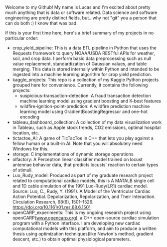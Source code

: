 Welcome to my Github! My name is Lucas and I'm excited about pretty much anything that is data or software related. Data science and software engineering are pretty distinct fields, but...why not "git" you a person that can do both :) I know that was bad.

If this is your first time here, here's a brief summary of my projects in no particular order:

- crop_yield_pipeline: This is a data ETL pipeline in Python that uses the Requests framework to query NOAA/USDA RESTful APIs for weather, soil, and crop data. 
I perform basic data preprocessing such as null value replacement, standardization of Gaussian values, and table merging. This data is stored internally within Python
and intended to be ingested into a machine learning algorithm for crop yield prediction.
- kaggle_projects: This repo is a collection of my Kaggle Python projects grouped here for convenience. Currently, it contains the following projects:
  - suspicious-transaction-detection: A fraud transaction detection machine learning model using gradient boosting and K-best features
  - wildfire-ignition-point-prediction: A wildfire prediction machine learning model using GradientBoostingRegressor and one-hot encoding
- tableau_dashboard_collection: A collection of my data visualization work in Tableau, such as Apple stock trends, CO2 emissions, optimal hospital location, etc.
- tictactoe_AI: A game of TicTacToe in C++ that lets you play against a fellow human or a built-in AI. Note that you will absolutely need Windows for this.
- storage: C implementations of dynamic storage operations.
- olfactory: A Perceptron linear classifier model trained on locust antennae behavior data, that predicts locusts' reaction to certain types of stimuli.
- Luo_Rudy_model: Produced as part of my graduate research project related to computational cardiac models, this is A MATALB single cell and 1D cable simulation of the 1991 Luo-Rudy(LR1) cardiac model.
Source: Luo, C., Rudy, Y. (1991). A Model of the Ventricular Cardiac Action Potential. Depolarization, Repolarization, and Their Interaction. Circulation Research, 68(6), 1501–1526. https://doi.org/10.1161/01.res.68.6.1501
- openCARP_experiments: This is my ongoing research project using openCARP(www.opencarp.org), a C++ open-source cardiac simulation program with a Python interface. I am developing new cardiac computational models with this platform, and aim to produce a written thesis using optimization techniques(like Newton's method, gradient descent, etc.) to obtain optimal physiological parameters.
